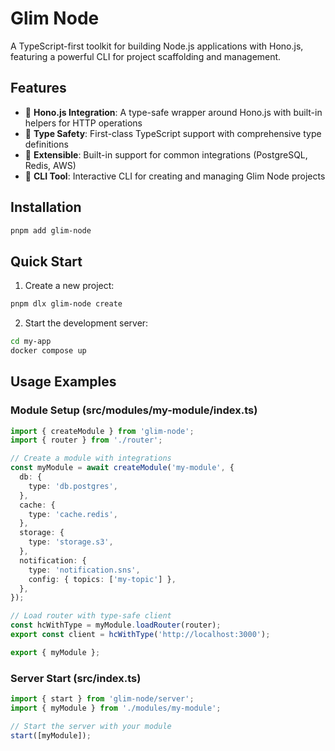 # Glim Node

A TypeScript-first toolkit for building Node.js applications with Hono.js, featuring a powerful CLI for project scaffolding and management.

## Features

- 🚀 **Hono.js Integration**: A type-safe wrapper around Hono.js with built-in helpers for HTTP operations
- 📝 **Type Safety**: First-class TypeScript support with comprehensive type definitions
- 🔌 **Extensible**: Built-in support for common integrations (PostgreSQL, Redis, AWS)
- 🎯 **CLI Tool**: Interactive CLI for creating and managing Glim Node projects

## Installation

```bash
pnpm add glim-node
```

## Quick Start

1. Create a new project:
```bash
pnpm dlx glim-node create
```

2. Start the development server:
```bash
cd my-app
docker compose up
```

## Usage Examples

### Module Setup (src/modules/my-module/index.ts)
```typescript
import { createModule } from 'glim-node';
import { router } from './router';

// Create a module with integrations
const myModule = await createModule('my-module', {
  db: {
    type: 'db.postgres',
  },
  cache: {
    type: 'cache.redis',
  },
  storage: {
    type: 'storage.s3',
  },
  notification: {
    type: 'notification.sns',
    config: { topics: ['my-topic'] },
  },
});

// Load router with type-safe client
const hcWithType = myModule.loadRouter(router);
export const client = hcWithType('http://localhost:3000');

export { myModule };
```

### Server Start (src/index.ts)
```typescript
import { start } from 'glim-node/server';
import { myModule } from './modules/my-module';

// Start the server with your module
start([myModule]);
```
